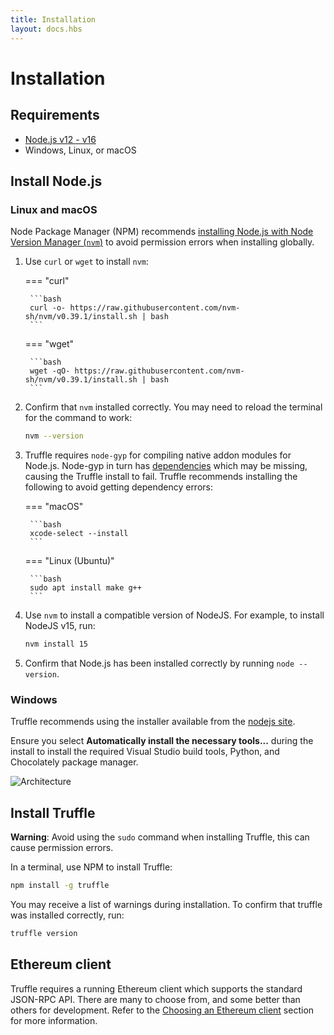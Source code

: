 ```yaml
---
title: Installation
layout: docs.hbs
---
```

# Installation

## Requirements

* [Node.js v12 - v16](#install-nodejs)
* Windows, Linux, or macOS

## Install Node.js

### Linux and macOS

Node Package Manager (NPM) recommends [installing Node.js with Node Version Manager (`nvm`)](https://node.dev/post/installing-node-js-tutorial-using-nvm-on-mac-os-x-and-ubuntu)
to avoid permission errors when installing globally.

1. Use `curl` or `wget` to install `nvm`:

    === "curl"

        ```bash
        curl -o- https://raw.githubusercontent.com/nvm-sh/nvm/v0.39.1/install.sh | bash
        ```

    === "wget"

        ```bash
        wget -qO- https://raw.githubusercontent.com/nvm-sh/nvm/v0.39.1/install.sh | bash
        ```

1. Confirm that `nvm` installed correctly. You may need to reload the terminal for
    the command to work:

    ```bash
    nvm --version
    ```
 

1. Truffle requires `node-gyp` for compiling native addon modules for Node.js.  Node-gyp in
    turn has [dependencies](https://github.com/nodejs/node-gyp) which may be missing, causing the Truffle install to fail.
    Truffle recommends installing the following to avoid getting dependency errors:

    === "macOS"

        ```bash
        xcode-select --install
        ```

    === "Linux (Ubuntu)"

        ```bash
        sudo apt install make g++
        ```

1. Use `nvm` to install a compatible version of NodeJS. For example, to install NodeJS v15, run:

    ```bash
    nvm install 15
    ```

1. Confirm that Node.js has been installed correctly by running `node --version`.

### Windows

Truffle recommends using the installer available from the [nodejs site](https://nodejs.org/en/download/).

Ensure you select **Automatically install the necessary tools...** during the install to install the
required Visual Studio build tools, Python, and Chocolately package manager.

![Architecture](/img/docs/truffle/installation/windows-nodejs.png)

## Install Truffle


<p class="alert alert-warning">
<i class="far fa-exclamation-triangle"></i> <strong>Warning</strong>: Avoid using the <code>sudo</code> command when installing Truffle, this can cause permission errors.
</p>

In a terminal, use NPM to install Truffle:

```bash
npm install -g truffle
```

You may receive a list of warnings during installation. To confirm that truffle was installed correctly,
run:

```bash
truffle version
```

## Ethereum client

Truffle requires a running Ethereum client which supports the standard JSON-RPC API.
There are many to choose from, and some better than others for development. Refer to the
[Choosing an Ethereum client](../reference/choosing-an-ethereum-client.md) section for more information.